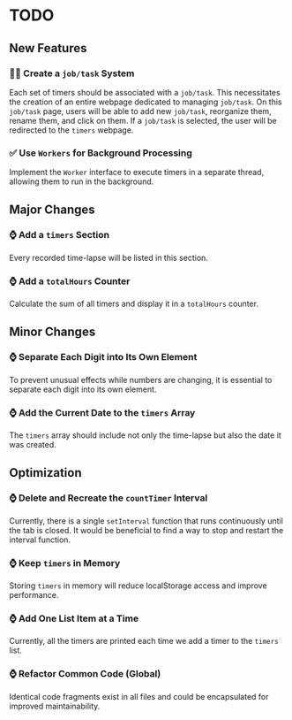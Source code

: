 # TODO

## New Features
### 🔨👷 Create a `job/task` System
Each set of timers should be associated with a `job/task`. This necessitates
the creation of an entire webpage dedicated to managing `job/task`. On this
`job/task` page, users will be able to add new `job/task`, reorganize them,
rename them, and click on them. If a `job/task` is selected, the user will be
redirected to the `timers` webpage.

### ✅ Use `Workers` for Background Processing
Implement the `Worker` interface to execute timers in a separate thread,
allowing them to run in the background.

## Major Changes
### ⌚ Add a `timers` Section
Every recorded time-lapse will be listed in this section.

### ⌚ Add a `totalHours` Counter
Calculate the sum of all timers and display it in a `totalHours` counter.

## Minor Changes
### ⌚ Separate Each Digit into Its Own Element
To prevent unusual effects while numbers are changing, it is essential to
separate each digit into its own element.

### ⌚ Add the Current Date to the `timers` Array
The `timers` array should include not only the time-lapse but also the
date it was created.

## Optimization
### ⌚ Delete and Recreate the `countTimer` Interval
Currently, there is a single `setInterval` function that runs continuously until
the tab is closed. It would be beneficial to find a way to stop and
restart the interval function.

### ⌚ Keep `timers` in Memory
Storing `timers` in memory will reduce localStorage access and improve
performance.

### ⌚ Add One List Item at a Time
Currently, all the timers are printed each time we add a timer to the
`timers` list.

### ⌚ Refactor Common Code (Global)
Identical code fragments exist in all files and could be encapsulated for
improved maintainability.